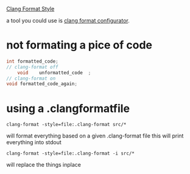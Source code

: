 
[Clang Format Style ](https://clang.llvm.org/docs/ClangFormatStyleOptions.html)

a tool you could use is [clang format configurator](https://clang-format-configurator.site/).

# not formating a pice of code 
```c++
int formatted_code;
// clang-format off
    void    unformatted_code  ;
// clang-format on
void formatted_code_again;
```


# using a .clangformatfile

```shell
clang-format -style=file:.clang-format src/*
```
will format everything based on a given .clang-format file this will print everything into stdout

```shell
clang-format -style=file:.clang-format -i src/*
```

will replace the things inplace